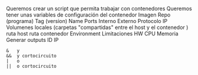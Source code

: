Queremos crear un script que permita trabajar con contenedores
Queremos tener unas variables de configuración del contenedor
    Imagen
        Repo (programa)
        Tag  (version)
        Name
        Ports
            Interno
            Externo
            Protocolo
            IP
        Volumenes locales (carpetas "compartidas" entre el host y el contenedor )
            ruta host
            ruta contenedor
        Environment
        Limitaciones HW
            CPU
            Memoria
Generar outputs
    ID
    IP
    
    
    
    &   y
    &&  y cortocircuito
    |   o
    ||  o cortocircuito